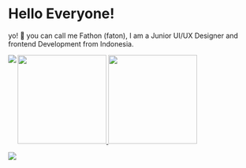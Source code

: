 # Hello Everyone!

yo! 👋 you can call me Fathon (faton), I am a Junior UI/UX Designer and frontend Development from Indonesia.

<p align="left">
<a href="https://github.com/betonk">
  <img height="180em" src="https://github-readme-stats-eight-theta.vercel.app/api?username=betonk&show_icons=true&theme=algolia&include_all_commits=true&count_private=true"/>
  <img height="180em" src="https://github-readme-stats-eight-theta.vercel.app/api/top-langs/?username=betonk&layout=compact&langs_count=8&theme=algolia"/>
</a>


<span align="center" width="100%">
  <img
    align="left"
    src="https://github-readme-stats.vercel.app/api?username=betonk&theme=radical&show_icons=true"
  />

  <img
    float="right"
    src="https://github-readme-stats.vercel.app/api/top-langs/?username=betonk&theme=radical&show_icons=true"
  />
</span>
